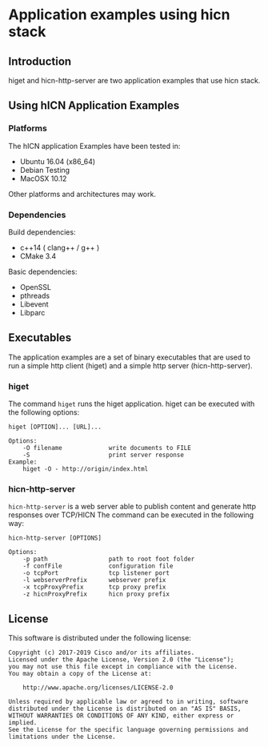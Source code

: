 Application examples using hicn stack
==================

## Introduction ##

higet and hicn-http-server are two application examples that use hicn stack.

## Using hICN Application Examples ##

### Platforms ###

The hICN application Examples have been tested in:

- Ubuntu 16.04 (x86_64)
- Debian Testing
- MacOSX 10.12

Other platforms and architectures may work.

### Dependencies ###

Build dependencies:

- c++14 ( clang++ / g++ )
- CMake 3.4

Basic dependencies:

- OpenSSL
- pthreads
- Libevent
- Libparc

## Executables ##

The application examples are a set of binary executables that are used to run a simple http client (higet) and a simple http server (hicn-http-server).

### higet ###

The command `higet` runs the higet application. higet can be executed
with the following options:

```
higet [OPTION]... [URL]...

Options:
	-O filename             write documents to FILE
	-S                      print server response
Example:
	higet -O - http://origin/index.html

```

### hicn-http-server ###

`hicn-http-server` is a web server able to publish content and generate http responses over TCP/HICN
The command can be executed in the following way:

```
hicn-http-server [OPTIONS]

Options:
	-p path                 path to root foot folder
	-f confFile             configuration file
	-o tcpPort              tcp listener port
	-l webserverPrefix      webserver prefix
	-x tcpProxyPrefix       tcp proxy prefix
	-z hicnProxyPrefix      hicn proxy prefix
```

## License ##

This software is distributed under the following license:

```
Copyright (c) 2017-2019 Cisco and/or its affiliates.
Licensed under the Apache License, Version 2.0 (the "License");
you may not use this file except in compliance with the License.
You may obtain a copy of the License at:

    http://www.apache.org/licenses/LICENSE-2.0

Unless required by applicable law or agreed to in writing, software
distributed under the License is distributed on an "AS IS" BASIS,
WITHOUT WARRANTIES OR CONDITIONS OF ANY KIND, either express or implied.
See the License for the specific language governing permissions and
limitations under the License.
```
